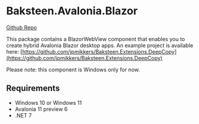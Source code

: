 # Baksteen.Avalonia.Blazor
[Github Repo](https://github.com/jpmikkers/Baksteen.Avalonia.Blazor)

This package contains a BlazorWebView component that enables you to create hybrid Avalonia Blazor desktop apps. An example project is available here: [https://github.com/jpmikkers/Baksteen.Extensions.DeepCopy](https://github.com/jpmikkers/Baksteen.Extensions.DeepCopy)

Please note: this component is Windows only for now.

## Requirements

- Windows 10 or Windows 11
- Avalonia 11 preview 6
- .NET 7
